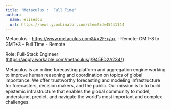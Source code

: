 ```yaml
---
title: "Metaculus :  Full Time"
author:
  name: elisescu
  url: https://news.ycombinator.com/item?id=45441144
---
```

Metaculus - <a href="https:&#x2F;&#x2F;www.metaculus.com&#x2F;" rel="nofollow">https:&#x2F;&#x2F;www.metaculus.com&#x2F;</a> - Remote: GMT-8 to GMT+3 -  Full Time - Remote

Role: Full-Stack Engineer (<a href="https:&#x2F;&#x2F;apply.workable.com&#x2F;metaculus&#x2F;j&#x2F;945ED2A234&#x2F;" rel="nofollow">https:&#x2F;&#x2F;apply.workable.com&#x2F;metaculus&#x2F;j&#x2F;945ED2A234&#x2F;</a>)

Metaculus is an online forecasting platform and aggregation engine working to improve human reasoning and coordination on topics of global importance. We offer trustworthy forecasting and modeling infrastructure for forecasters, decision makers, and the public. Our mission is to to build epistemic infrastructure that enables the global community to model, understand, predict, and navigate the world’s most important and complex challenges.
<JobApplication />
